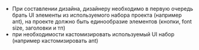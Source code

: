 - При составлении дизайна, дизайнеру необходимо в первую очередь брать UI элементы из используемого набора проекта (например ant), на проекте должно быть единообразие элементов (кнопки, font size, заголовки и тп)
- при необходимости кастомизировать используемый UI набор (например кастомизировать ant)